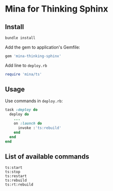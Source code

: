 # Mina for Thinking Sphinx

## Install

```sh
bundle install
```

Add the gem to application's Gemfile:
```ruby
gem 'mina-thinking-sphinx'
```

Add line to `deploy.rb`
```ruby
require 'mina/ts'
```

## Usage

Use commands in `deploy.rb`:
```ruby
task :deploy do
  deploy do
    ...
    on :launch do
      invoke :'ts:rebuild'
    end
  end
end
```

## List of available commands
```
ts:start
ts:stop
ts:restart
ts:rebuild
ts:rt:rebuild
```

